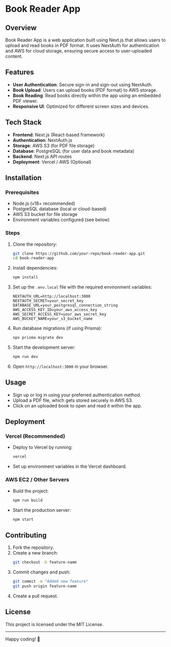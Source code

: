 # Book Reader App

## Overview
Book Reader App is a web application built using Next.js that allows users to upload and read books in PDF format. It uses NextAuth for authentication and AWS for cloud storage, ensuring secure access to user-uploaded content.

## Features
- **User Authentication**: Secure sign-in and sign-out using NextAuth.
- **Book Upload**: Users can upload books (PDF format) to AWS storage.
- **Book Reading**: Read books directly within the app using an embedded PDF viewer.
- **Responsive UI**: Optimized for different screen sizes and devices.

## Tech Stack
- **Frontend**: Next.js (React-based framework)
- **Authentication**: NextAuth.js
- **Storage**: AWS S3 (for PDF file storage)
- **Database**: PostgreSQL (for user data and book metadata)
- **Backend**: Next.js API routes
- **Deployment**: Vercel / AWS (Optional)

## Installation
### Prerequisites
- Node.js (v18+ recommended)
- PostgreSQL database (local or cloud-based)
- AWS S3 bucket for file storage
- Environment variables configured (see below)

### Steps
1. Clone the repository:
   ```bash
   git clone https://github.com/your-repo/book-reader-app.git
   cd book-reader-app
   ```
2. Install dependencies:
   ```bash
   npm install
   ```
3. Set up the `.env.local` file with the required environment variables:
   ```env
   NEXTAUTH_URL=http://localhost:3000
   NEXTAUTH_SECRET=your_secret_key
   DATABASE_URL=your_postgresql_connection_string
   AWS_ACCESS_KEY_ID=your_aws_access_key
   AWS_SECRET_ACCESS_KEY=your_aws_secret_key
   AWS_BUCKET_NAME=your_s3_bucket_name
   ```
4. Run database migrations (if using Prisma):
   ```bash
   npx prisma migrate dev
   ```
5. Start the development server:
   ```bash
   npm run dev
   ```
6. Open `http://localhost:3000` in your browser.

## Usage
- Sign up or log in using your preferred authentication method.
- Upload a PDF file, which gets stored securely in AWS S3.
- Click on an uploaded book to open and read it within the app.

## Deployment
### Vercel (Recommended)
- Deploy to Vercel by running:
  ```bash
  vercel
  ```
- Set up environment variables in the Vercel dashboard.

### AWS EC2 / Other Servers
- Build the project:
  ```bash
  npm run build
  ```
- Start the production server:
  ```bash
  npm start
  ```

## Contributing
1. Fork the repository.
2. Create a new branch:
   ```bash
   git checkout -b feature-name
   ```
3. Commit changes and push:
   ```bash
   git commit -m "Added new feature"
   git push origin feature-name
   ```
4. Create a pull request.

## License
This project is licensed under the MIT License.

---

Happy coding! 🚀

